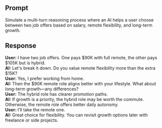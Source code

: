 ## Prompt  
Simulate a multi-turn reasoning process where an AI helps a user choose between two job offers based on salary, remote flexibility, and long-term growth.

## Response  
**User:** I have two job offers. One pays $90K with full remote, the other pays $105K but is hybrid.  
**AI:** Let's break it down. Do you value remote flexibility more than the extra $15K?  
**User:** Yes, I prefer working from home.  
**AI:** Then the $90K remote role aligns better with your lifestyle. What about long-term growth—any differences?  
**User:** The hybrid role has clearer promotion paths.  
**AI:** If growth is a priority, the hybrid role may be worth the commute. Otherwise, the remote role offers better daily autonomy.  
**User:** I’ll take the remote one.  
**AI:** Great choice for flexibility. You can revisit growth options later with freelance or side projects.